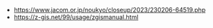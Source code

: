 * https://www.jacom.or.jp/noukyo/closeup/2023/230206-64519.php
* https://z-gis.net/99/usage/zgismanual.html
